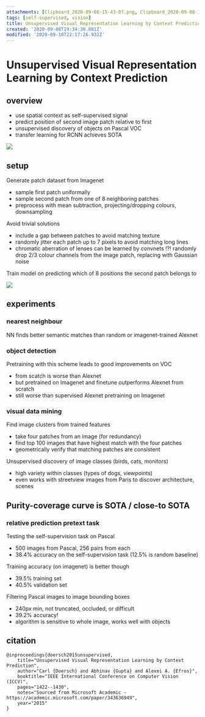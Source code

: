 ```yaml
---
attachments: [Clipboard_2020-09-08-15-43-07.png, Clipboard_2020-09-08-16-01-02.png]
tags: [self-supervised, vision]
title: Unsupervised Visual Representation Learning by Context Prediction
created: '2020-09-08T19:34:30.801Z'
modified: '2020-09-10T22:17:26.932Z'
---
```


# Unsupervised Visual Representation Learning by Context Prediction

## overview

- use spatial context as self-supervised signal
- predict position of second image patch relative to first
- unsupervised discovery of objects on Pascal VOC 
- transfer learning for RCNN achieves SOTA

![](@attachment/Clipboard_2020-09-08-15-43-07.png)

## setup

Generate patch dataset from Imagenet
- sample first patch uniformally
- sample second patch from one of 8 neighboring patches
- preprocess with mean subtraction, projecting/dropping colours, downsampling

Avoid trivial solutions
- include a gap between patches to avoid matching texture
- randomly jitter each patch up to 7 pixels to avoid matching long lines
- chromatic aberration of lenses can be learned by convnets !?! randomly drop 2/3 colour channels from the image patch, replacing with Gaussian noise


Train model on predicting which of 8 positions the second patch belongs to

![](@attachment/Clipboard_2020-09-08-16-01-02.png)

## experiments

### nearest neighbour

NN finds better semantic matches than random or imagenet-trained Alexnet 

### object detection

Pretraining with this scheme leads to good improvements on VOC
- from scatch is worse than Alexnet
- but pretrained on Imagenet and finetune outperforms Alexnet from scratch
- still worse than supervised Alexnet pretraining on Imagenet

### visual data mining
Find image clusters from trained features
- take four patches from an image (for redundancy)
- find top 100 images that have highest match with the four patches
- geometrically verify that matching patches are consistent

Unsupervised discovery of image classes (birds, cats, monitors)
- high variety within classes (types of dogs, viewpoints)
- even works with streetview images from Paris to discover architecture, scenes

Purity-coverage curve is SOTA / close-to SOTA
- 


### relative prediction pretext task
Testing the self-supervision task on Pascal
- 500 images from Pascal, 256 pairs from each
- 38.4% accuracy on the self-supervision task (12.5% is random baseline)

Training accuracy (on imagenet) is better though
- 39.5% training set
- 40.5% validation set

Filtering Pascal images to image bounding boxes 
- 240px min, not truncated, occluded, or difficult 
- 39.2% accuracy!
- algorithm is sensitive to whole image, works well with objects

## citation

```
@inproceedings{doersch2015unsupervised,
	title="Unsupervised Visual Representation Learning by Context Prediction",
	author="Carl {Doersch} and Abhinav {Gupta} and Alexei A. {Efros}",
	booktitle="IEEE International Conference on Computer Vision (ICCV)",
	pages="1422--1430",
	notes="Sourced from Microsoft Academic - https://academic.microsoft.com/paper/343636949",
	year="2015"
}
```
